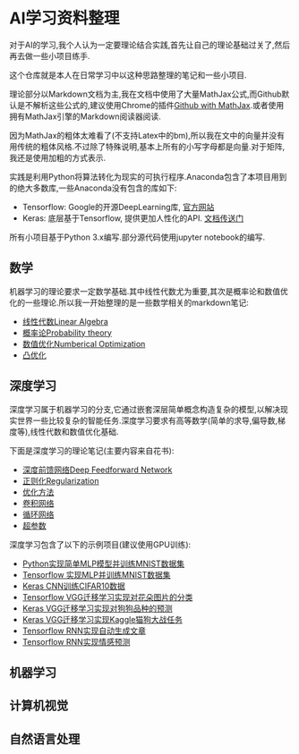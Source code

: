 # AI学习资料整理

对于AI的学习,我个人认为一定要理论结合实践,首先让自己的理论基础过关了,然后再去做一些小项目练手.

这个仓库就是本人在日常学习中以这种思路整理的笔记和一些小项目.

理论部分以Markdown文档为主,我在文档中使用了大量MathJax公式,而Github默认是不解析这些公式的,建议使用Chrome的插件[Github with MathJax](https://chrome.google.com/webstore/detail/github-with-mathjax/ioemnmodlmafdkllaclgeombjnmnbima/related).或者使用拥有MathJax引擎的Markdown阅读器阅读.

因为MathJax的粗体太难看了(不支持Latex中的bm),所以我在文中的向量并没有用传统的粗体风格.不过除了特殊说明,基本上所有的小写字母都是向量.对于矩阵,我还是使用加粗的方式表示.

实践是利用Python将算法转化为现实的可执行程序.Anaconda包含了本项目用到的绝大多数库,一些Anaconda没有包含的库如下:

- Tensorflow: Google的开源DeepLearning库, [官方网站](https://www.tensorflow.org/)
- Keras: 底层基于Tensorflow, 提供更加人性化的API. [文档传送门](https://keras.io/)

所有小项目基于Python 3.x编写.部分源代码使用jupyter notebook的编写.

## 数学

机器学习的理论要求一定数学基础.其中线性代数尤为重要,其次是概率论和数值优化的一些理论.所以我一开始整理的是一些数学相关的markdown笔记:

- [线性代数Linear Algebra](mathematics/linear_algebra.md)
- [概率论Probability theory](mathematics/probability_theory.md)
- [数值优化Numberical Optimization](mathematics/numerical_optimization.md)
- [凸优化]()

## 深度学习

深度学习属于机器学习的分支,它通过嵌套深层简单概念构造复杂的模型,以解决现实世界一些比较复杂的智能任务.深度学习要求有高等数学(简单的求导,偏导数,梯度等),线性代数和数值优化基础.

下面是深度学习的理论笔记(主要内容来自花书):

- [深度前馈网络Deep Feedforward Network](deep_learning/notes/mlp.md)
- [正则化Regularization](deep_learning/notes/regularization.md)
- [优化方法](deep_learning/notes/optimization.md)
- [卷积网络](deep_learning/notes/cnn.md)
- [循环网络](deep_learning/notes/rnn.md)
- [超参数]()

深度学习包含了以下的示例项目(建议使用GPU训练):

- [Python实现简单MLP模型并训练MNIST数据集]()
- [Tensorflow 实现MLP并训练MNIST数据集]()
- [Keras CNN训练CIFAR10数据]()
- [Tensorflow VGG迁移学习实现对花朵图片的分类]()
- [Keras VGG迁移学习实现对狗狗品种的预测]()
- [Keras VGG迁移学习实现Kaggle猫狗大战任务]()
- [Tensorflow RNN实现自动生成文章]()
- [Tensorflow RNN实现情感预测]()

## 机器学习

## 计算机视觉

## 自然语言处理
